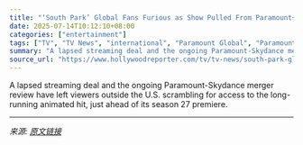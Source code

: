 ```yaml
---
title: "‘South Park’ Global Fans Furious as Show Pulled From Paramount+ Amid Licensing Dispute"
date: 2025-07-14T10:12:10+08:00
categories: ["entertainment"]
tags: ["TV", "TV News", "international", "Paramount Global", "Paramount+", "Skydance", "South Park"]
summary: "A lapsed streaming deal and the ongoing Paramount-Skydance merger review have left viewers outside the U.S. scrambling for access to the long-running animated hit, just ahead of its season 27 premiere"
source_url: "https://www.hollywoodreporter.com/tv/tv-news/south-park-global-fans-furious-as-paramount-pulls-show-1236313512/"
---
```


A lapsed streaming deal and the ongoing Paramount-Skydance merger review have left viewers outside the U.S. scrambling for access to the long-running animated hit, just ahead of its season 27 premiere.

---

*来源: [原文链接](https://www.hollywoodreporter.com/tv/tv-news/south-park-global-fans-furious-as-paramount-pulls-show-1236313512/)*
